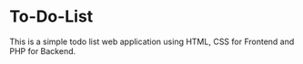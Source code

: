 # To-Do-List
This is a simple todo list web application using HTML, CSS for Frontend and PHP for Backend.
